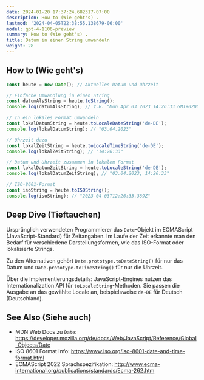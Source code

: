 ```yaml
---
date: 2024-01-20 17:37:24.682317-07:00
description: How to (Wie geht's) .
lastmod: '2024-04-05T22:38:55.138679-06:00'
model: gpt-4-1106-preview
summary: How to (Wie geht's) .
title: Datum in einen String umwandeln
weight: 28
---
```


## How to (Wie geht's)
```javascript
const heute = new Date(); // Aktuelles Datum und Uhrzeit

// Einfache Umwandlung in einen String
const datumAlsString = heute.toString();
console.log(datumAlsString); // z.B. "Mon Apr 03 2023 14:26:33 GMT+0200 (Central European Summer Time)"

// In ein lokales Format umwandeln
const lokalDatumString = heute.toLocaleDateString('de-DE');
console.log(lokalDatumString); // "03.04.2023"

// Uhrzeit dazu
const lokalZeitString = heute.toLocaleTimeString('de-DE');
console.log(lokalZeitString); // "14:26:33"

// Datum und Uhrzeit zusammen in lokalem Format
const lokalDatumZeitString = heute.toLocaleString('de-DE');
console.log(lokalDatumZeitString); // "03.04.2023, 14:26:33"

// ISO-8601-Format
const isoString = heute.toISOString();
console.log(isoString); // "2023-04-03T12:26:33.389Z"
```

## Deep Dive (Tieftauchen)
Ursprünglich verwendeten Programmierer das `Date`-Objekt im ECMAScript (JavaScript-Standard) für Zeitangaben. Im Laufe der Zeit erkannte man den Bedarf für verschiedene Darstellungsformen, wie das ISO-Format oder lokalisierte Strings.

Zu den Alternativen gehört `Date.prototype.toDateString()` für nur das Datum und `Date.prototype.toTimeString()` für nur die Uhrzeit.

Über die Implementierungsdetails: JavaScript-Engines nutzen das Internationalization API für `toLocaleString`-Methoden. Sie passen die Ausgabe an das gewählte Locale an, beispielsweise `de-DE` für Deutsch (Deutschland).

## See Also (Siehe auch)
- MDN Web Docs zu `Date`: https://developer.mozilla.org/de/docs/Web/JavaScript/Reference/Global_Objects/Date
- ISO 8601 Format Info: https://www.iso.org/iso-8601-date-and-time-format.html
- ECMAScript 2022 Sprachspezifikation: http://www.ecma-international.org/publications/standards/Ecma-262.htm
